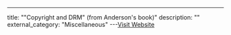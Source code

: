 ---
title: ""Copyright and DRM" (from Anderson's book)"
description: ""
external_category: "Miscellaneous"
---[Visit Website](https://www.cl.cam.ac.uk/~rja14/Papers/SEv2-c22.pdf)

